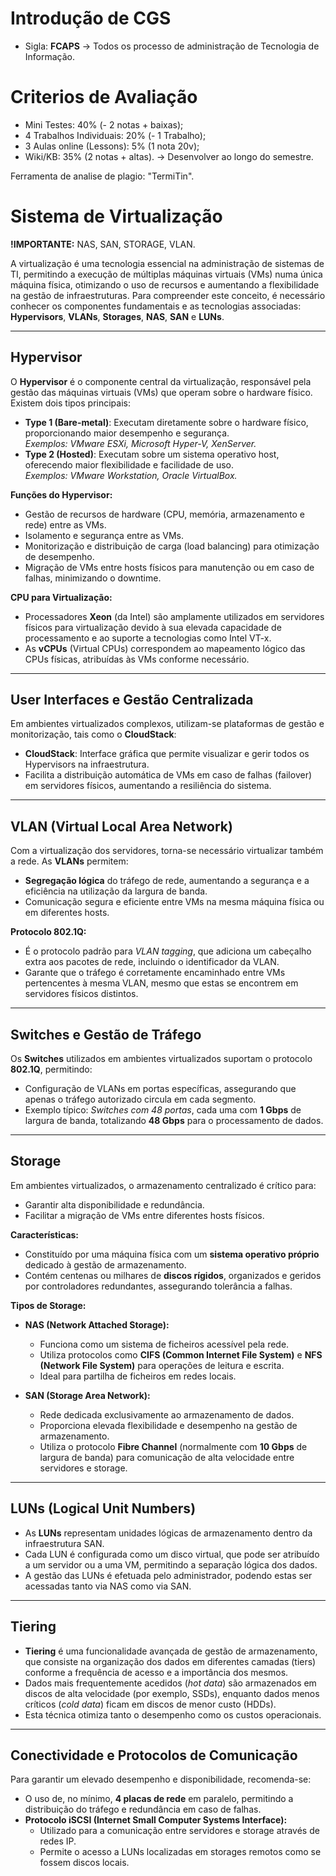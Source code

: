 #  Introdução de CGS
- Sigla: **FCAPS** -> Todos os processo de administração de Tecnologia de Informação.
  
# Criterios de Avaliação
- Mini Testes: 40% (- 2 notas + baixas);
- 4 Trabalhos Individuais: 20% (- 1 Trabalho);
- 3 Aulas online (Lessons): 5% (1 nota 20v);
- Wiki/KB: 35% (2 notas + altas). -> Desenvolver ao longo do semestre.

Ferramenta de analise de plagio: "TermiTin".

# Sistema de Virtualização
**!IMPORTANTE:** NAS, SAN, STORAGE, VLAN.

A virtualização é uma tecnologia essencial na administração de sistemas de TI, permitindo a execução de múltiplas máquinas virtuais (VMs) numa única máquina física, otimizando o uso de recursos e aumentando a flexibilidade na gestão de infraestruturas. Para compreender este conceito, é necessário conhecer os componentes fundamentais e as tecnologias associadas: **Hypervisors**, **VLANs**, **Storages**, **NAS**, **SAN** e **LUNs**.

---

## Hypervisor

O **Hypervisor** é o componente central da virtualização, responsável pela gestão das máquinas virtuais (VMs) que operam sobre o hardware físico. Existem dois tipos principais:
- **Type 1 (Bare-metal)**: Executam diretamente sobre o hardware físico, proporcionando maior desempenho e segurança.  
  *Exemplos: VMware ESXi, Microsoft Hyper-V, XenServer.* 
- **Type 2 (Hosted)**: Executam sobre um sistema operativo host, oferecendo maior flexibilidade e facilidade de uso.  
  *Exemplos: VMware Workstation, Oracle VirtualBox.*

**Funções do Hypervisor:**

- Gestão de recursos de hardware (CPU, memória, armazenamento e rede) entre as VMs.
- Isolamento e segurança entre as VMs.
- Monitorização e distribuição de carga (load balancing) para otimização de desempenho.
- Migração de VMs entre hosts físicos para manutenção ou em caso de falhas, minimizando o downtime.

**CPU para Virtualização:**

- Processadores **Xeon** (da Intel) são amplamente utilizados em servidores físicos para virtualização devido à sua elevada capacidade de processamento e ao suporte a tecnologias como Intel VT-x.
- As **vCPUs** (Virtual CPUs) correspondem ao mapeamento lógico das CPUs físicas, atribuídas às VMs conforme necessário.

---

## User Interfaces e Gestão Centralizada

Em ambientes virtualizados complexos, utilizam-se plataformas de gestão e monitorização, tais como o **CloudStack**:

- **CloudStack**: Interface gráfica que permite visualizar e gerir todos os Hypervisors na infraestrutura.
- Facilita a distribuição automática de VMs em caso de falhas (failover) em servidores físicos, aumentando a resiliência do sistema.

---

## VLAN (Virtual Local Area Network)

Com a virtualização dos servidores, torna-se necessário virtualizar também a rede. As **VLANs** permitem:
- **Segregação lógica** do tráfego de rede, aumentando a segurança e a eficiência na utilização da largura de banda.
- Comunicação segura e eficiente entre VMs na mesma máquina física ou em diferentes hosts.

**Protocolo 802.1Q:**

- É o protocolo padrão para *VLAN tagging*, que adiciona um cabeçalho extra aos pacotes de rede, incluindo o identificador da VLAN.
- Garante que o tráfego é corretamente encaminhado entre VMs pertencentes à mesma VLAN, mesmo que estas se encontrem em servidores físicos distintos.

---

## Switches e Gestão de Tráfego

Os **Switches** utilizados em ambientes virtualizados suportam o protocolo **802.1Q**, permitindo:

- Configuração de VLANs em portas específicas, assegurando que apenas o tráfego autorizado circula em cada segmento.
- Exemplo típico: *Switches com 48 portas*, cada uma com **1 Gbps** de largura de banda, totalizando **48 Gbps** para o processamento de dados.

---

## Storage

Em ambientes virtualizados, o armazenamento centralizado é crítico para:
- Garantir alta disponibilidade e redundância.
- Facilitar a migração de VMs entre diferentes hosts físicos.

**Características:**

- Constituído por uma máquina física com um **sistema operativo próprio** dedicado à gestão de armazenamento.
- Contém centenas ou milhares de **discos rígidos**, organizados e geridos por controladores redundantes, assegurando tolerância a falhas.

**Tipos de Storage:**

- **NAS (Network Attached Storage):**
  - Funciona como um sistema de ficheiros acessível pela rede.
  - Utiliza protocolos como **CIFS (Common Internet File System)** e **NFS (Network File System)** para operações de leitura e escrita.
  - Ideal para partilha de ficheiros em redes locais.

- **SAN (Storage Area Network):**
  - Rede dedicada exclusivamente ao armazenamento de dados.
  - Proporciona elevada flexibilidade e desempenho na gestão de armazenamento.
  - Utiliza o protocolo **Fibre Channel** (normalmente com **10 Gbps** de largura de banda) para comunicação de alta velocidade entre servidores e storage.

---

## LUNs (Logical Unit Numbers)

- As **LUNs** representam unidades lógicas de armazenamento dentro da infraestrutura SAN.
- Cada LUN é configurada como um disco virtual, que pode ser atribuído a um servidor ou a uma VM, permitindo a separação lógica dos dados.
- A gestão das LUNs é efetuada pelo administrador, podendo estas ser acessadas tanto via NAS como via SAN.

---

## Tiering

- **Tiering** é uma funcionalidade avançada de gestão de armazenamento, que consiste na organização dos dados em diferentes camadas (tiers) conforme a frequência de acesso e a importância dos mesmos.
- Dados mais frequentemente acedidos (*hot data*) são armazenados em discos de alta velocidade (por exemplo, SSDs), enquanto dados menos críticos (*cold data*) ficam em discos de menor custo (HDDs).
- Esta técnica otimiza tanto o desempenho como os custos operacionais.

---

## Conectividade e Protocolos de Comunicação

Para garantir um elevado desempenho e disponibilidade, recomenda-se:
- O uso de, no mínimo, **4 placas de rede** em paralelo, permitindo a distribuição do tráfego e redundância em caso de falhas.
- **Protocolo iSCSI (Internet Small Computer Systems Interface):**
  - Utilizado para a comunicação entre servidores e storage através de redes IP.
  - Permite o acesso a LUNs localizadas em storages remotos como se fossem discos locais.
